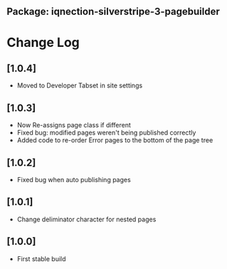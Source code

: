 ## Package: iqnection-silverstripe-3-pagebuilder
# Change Log


## [1.0.4]
- Moved to Developer Tabset in site settings


## [1.0.3]
- Now Re-assigns page class if different
- Fixed bug: modified pages weren't being published correctly
- Added code to re-order Error pages to the bottom of the page tree


## [1.0.2]
- Fixed bug when auto publishing pages


## [1.0.1]
- Change deliminator character for nested pages


## [1.0.0]
- First stable build